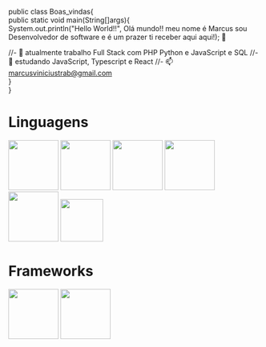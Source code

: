 public class Boas_vindas{<br>
public static void main(String[]args){<br>
    System.out.println("Hello World!!", Olá mundo!! meu nome é Marcus sou Desenvolvedor de software e é um prazer ti receber aqui aqui!); 👋

//- 🔭 atualmente trabalho Full Stack com PHP Python e JavaScript e SQL
//- 🌱 estudando JavaScript, Typescript e React
//- 📫 marcusviniciustrab@gmail.com
<br>}
<br>}
<div>
   <h1>Linguagens</h1>
   <img height="100em"src="https://cdn.jsdelivr.net/gh/devicons/devicon/icons/html5/html5-original-wordmark.svg" />
   <img height="100em" src="https://cdn.jsdelivr.net/gh/devicons/devicon/icons/css3/css3-original-wordmark.svg" />
   <img height="100em" src="https://cdn.jsdelivr.net/gh/devicons/devicon/icons/php/php-original.svg" />
   <img height="100em" src="https://cdn.jsdelivr.net/gh/devicons/devicon/icons/python/python-original-wordmark.svg" />
   <img height="100em" src="https://cdn.jsdelivr.net/gh/devicons/devicon/icons/java/java-original-wordmark.svg" /> 
   <img height="85em"src="https://cdn.jsdelivr.net/gh/devicons/devicon/icons/javascript/javascript-original.svg" />
   <h1>Frameworks</h1>
   <img height="100em" src="https://cdn.jsdelivr.net/gh/devicons/devicon/icons/codeigniter/codeigniter-plain-wordmark.svg" /> 
   <img height="100em" src="https://cdn.jsdelivr.net/gh/devicons/devicon/icons/flask/flask-original-wordmark.svg" />
</div>          
